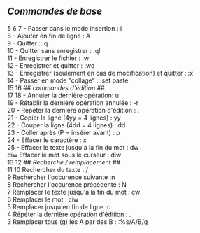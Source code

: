 ## _Commandes de base_ ##  
  5 
  6 
  7 - Passer dans le mode insertion : i  
  8 - Ajouter en fin de ligne : A  
  9 - Quitter : :q  
 10 - Quitter sans enregistrer : :q!  
 11 - Enregistrer le fichier : :w  
 12 - Enregistrer et quitter : :wq  
 13 - Enregistrer (seulement en cas de modification) et quitter : :x  
 14 - Passer en mode "collage" : :set paste  
 15 
 16 ## _commandes d'édition_ ##    
 17 
 18 - Annuler la dernière opération: u  
 19 - Rétablir la dernière opération annulée : <control>-r  
 20 - Répéter la dernière opération d'édition : .  
 21 - Copier la ligne (4yy = 4 lignes) : yy  
 22 - Couper la ligne (4dd = 4 lignes) : dd  
 23 - Coller après (P = insérer avant) : p  
 24 - Effacer le caractère : x  
 25 - Effacer le texte jusqu'à la fin du mot : dw  
diw   Effacer le mot sous le curseur : diw  
 13 
 12 ## _Recherche / remplacement_ ##    
 11 
 10 Rechercher du texte : /  
  9 Rechercher l'occurence suivante :n  
  8 Rechercher l'occurence précédente : N  
  7 Remplacer le texte jusqu'à la fin du mot : cw  
  6 Remplacer le mot : ciw  
  5 Remplacer jusqu'en fin de ligne :c  
  4  Répéter la dernière opération d'édition : .  
  3 Remplacer tous (g) les A par des B : :%s/A/B/g  

